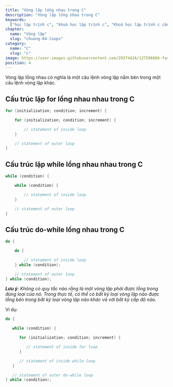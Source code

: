 ```yaml
---
title: "Vòng lặp lồng nhau trong C"
description: "Vòng lặp lồng nhau trong C"
keywords:
  ["học lập trình c", "khoá học lập trình c", "Khoá học lập trình c căn bản"]
chapter:
  name: "Vòng lặp"
  slug: "chuong-04-loops"
category:
  name: "C"
  slug: "c"
image: https://user-images.githubusercontent.com/29374426/127596066-fa46df01-982f-4a72-b6d1-f7d8f5c5a9b3.png
position: 4
---
```


Vòng lặp lồng nhau có nghĩa là một câu lệnh vòng lặp nằm bên trong một câu lệnh vòng lặp khác.

## Cấu trúc lặp for lồng nhau nhau trong C

```cpp
for (initialization; condition; increment) {

    for (initialization; condition; increment) {

        // statement of inside loop
    }

    // statement of outer loop
}
```

## Cấu trúc lặp while lồng nhau nhau trong C

```cpp
while (condition) {

    while (condition) {

        // statement of inside loop
    }

    // statement of outer loop
}
```

## Cấu trúc do-while lồng nhau trong C

```cpp
do {

    do {

        // statement of inside loop
    } while (condition);

    // statement of outer loop
} while (condition);
```

_**Lưu ý**: Không có quy tắc nào rằng là một vòng lặp phải được lồng trong đúng loại của nó. Trong thực tế, có thể có bất kỳ loại vòng lặp nào được lồng bên trong bất kỳ loại vòng lặp nào khác và với bất kỳ cấp độ nào._

Ví dụ:

```cpp
do {

   while (condition) {

      for (initialization; condition; increment) {

         // statement of inside for loop
      }

      // statement of inside while loop
   }

   // statement of outer do-while loop
} while (condition);
```
